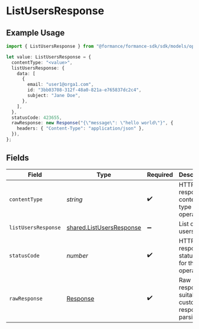 # ListUsersResponse

## Example Usage

```typescript
import { ListUsersResponse } from "@formance/formance-sdk/sdk/models/operations";

let value: ListUsersResponse = {
  contentType: "<value>",
  listUsersResponse: {
    data: [
      {
        email: "user1@orga1.com",
        id: "3bb03708-312f-48a0-821a-e765837dc2c4",
        subject: "Jane Doe",
      },
    ],
  },
  statusCode: 423655,
  rawResponse: new Response("{\"message\": \"hello world\"}", {
    headers: { "Content-Type": "application/json" },
  }),
};
```

## Fields

| Field                                                                       | Type                                                                        | Required                                                                    | Description                                                                 |
| --------------------------------------------------------------------------- | --------------------------------------------------------------------------- | --------------------------------------------------------------------------- | --------------------------------------------------------------------------- |
| `contentType`                                                               | *string*                                                                    | :heavy_check_mark:                                                          | HTTP response content type for this operation                               |
| `listUsersResponse`                                                         | [shared.ListUsersResponse](../../../sdk/models/shared/listusersresponse.md) | :heavy_minus_sign:                                                          | List of users                                                               |
| `statusCode`                                                                | *number*                                                                    | :heavy_check_mark:                                                          | HTTP response status code for this operation                                |
| `rawResponse`                                                               | [Response](https://developer.mozilla.org/en-US/docs/Web/API/Response)       | :heavy_check_mark:                                                          | Raw HTTP response; suitable for custom response parsing                     |